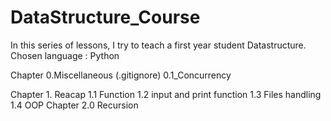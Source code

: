 # DataStructure_Course

In this series of lessons, I try to teach a first year student Datastructure.
Chosen language : Python

Chapter 0.Miscellaneous (.gitignore)
        0.1_Concurrency
        
Chapter 1. Reacap
        1.1 Function
        1.2 input and print function 
        1.3 Files handling
        1.4 OOP
Chapter 2.0 Recursion

